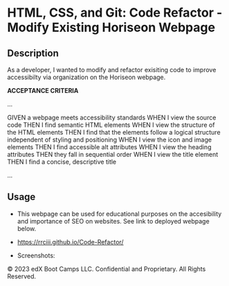 # HTML, CSS, and Git: Code Refactor - Modify Existing Horiseon Webpage 


## Description 
As a developer, I wanted to modify and refactor exisiting code to improve accessibilty via organization on the Horiseon webpage.


**ACCEPTANCE CRITERIA**

...

GIVEN a webpage meets accessibility standards
WHEN I view the source code
THEN I find semantic HTML elements
WHEN I view the structure of the HTML elements
THEN I find that the elements follow a logical structure independent of styling and positioning
WHEN I view the icon and image elements
THEN I find accessible alt attributes
WHEN I view the heading attributes
THEN they fall in sequential order
WHEN I view the title element
THEN I find a concise, descriptive title

...

## Usage

* This webpage can be used for educational purposes on the accesibility and importance of SEO on websites. See link to deployed webpage below.

* https://rrciii.github.io/Code-Refactor/

* Screenshots:


© 2023 edX Boot Camps LLC. Confidential and Proprietary. All Rights Reserved.